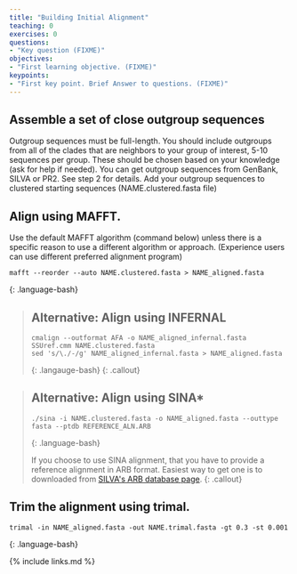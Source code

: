 ```yaml
---
title: "Building Initial Alignment"
teaching: 0
exercises: 0
questions:
- "Key question (FIXME)"
objectives:
- "First learning objective. (FIXME)"
keypoints:
- "First key point. Brief Answer to questions. (FIXME)"
---
```


## Assemble a set of close outgroup sequences

Outgroup sequences must be full-length. You should include outgroups from all of the clades that are neighbors to your group of interest, 5-10 sequences per group. These should be chosen based on your knowledge (ask for help if needed). You can get outgroup sequences from GenBank, SILVA or PR2. See step 2 for details. Add your outgroup sequences to clustered starting sequences (NAME.clustered.fasta file)

## Align using MAFFT.
Use the default MAFFT algorithm (command below) unless there is a specific reason to use a different algorithm or approach. (Experience users can use different preferred alignment program)

~~~
mafft --reorder --auto NAME.clustered.fasta > NAME_aligned.fasta
~~~
{: .language-bash}


> ## Alternative: Align using INFERNAL
>
> ~~~
> cmalign --outformat AFA -o NAME_aligned_infernal.fasta SSUref.cmm NAME.clustered.fasta
> sed 's/\./-/g' NAME_aligned_infernal.fasta > NAME_aligned.fasta
> ~~~
>{: .langauge-bash}
{: .callout}

> ## Alternative: Align using SINA*
> ~~~
> ./sina -i NAME.clustered.fasta -o NAME_aligned.fasta --outtype fasta --ptdb REFERENCE_ALN.ARB
> ~~~
> {: .language-bash}
> 
> If you choose to use SINA alignment, that you have to provide a reference
> alignment in ARB format. Easiest way to get one is to downloaded from 
> [SILVA's ARB database page](https://www.arb-silva.de/download/arb-files/).
{: .callout}


## Trim the alignment using trimal.

~~~
trimal -in NAME_aligned.fasta -out NAME.trimal.fasta -gt 0.3 -st 0.001
~~~
{: .language-bash}

{% include links.md %}